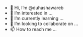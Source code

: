 - 👋 Hi, I’m @duhashawareb
- 👀 I’m interested in ...
- 🌱 I’m currently learning ...
- 💞️ I’m looking to collaborate on ...
- 📫 How to reach me ...

<!---
duhashawareb/duhashawareb is a ✨ special ✨ repository because its `README.md` (this file) appears on your GitHub profile.
You can click the Preview link to take a look at your changes.
--->
